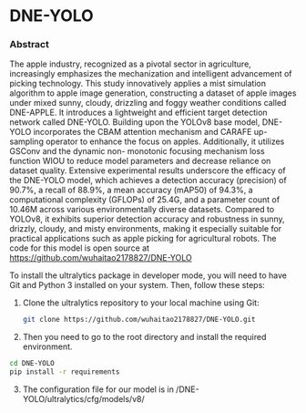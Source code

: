  
# DNE-YOLO
 
### Abstract
The apple industry, recognized as a pivotal sector in agriculture, increasingly emphasizes the mechanization and intelligent advancement of picking technology. This study innovatively applies a mist simulation algorithm to apple image generation, constructing a dataset of apple images under
mixed sunny, cloudy, drizzling and foggy weather conditions called DNE-APPLE. It introduces a lightweight and efficient target detection network called DNE-YOLO. Building upon the YOLOv8 base model, DNE-YOLO incorporates the CBAM attention mechanism and CARAFE up-sampling
operator to enhance the focus on apples. Additionally, it utilizes GSConv and the dynamic non- monotonic focusing mechanism loss function WIOU to reduce model parameters and decrease reliance on dataset quality. Extensive experimental results underscore the efficacy of the DNE-YOLO model, which achieves a detection accuracy (precision) of 90.7%, a recall of 88.9%, a mean accuracy (mAP50) of 94.3%, a computational complexity (GFLOPs) of 25.4G, and a parameter count of 10.46M across various environmentally diverse datasets. Compared to YOLOv8, it exhibits superior detection accuracy and robustness in sunny, drizzly, cloudy, and misty environments, making it especially suitable for practical applications such as apple picking for agricultural robots. The code for this model is open source at https://github.com/wuhaitao2178827/DNE-YOLO




To install the ultralytics package in developer mode, you will need to have Git and Python 3 installed on your system. Then, follow these steps:

1. Clone the ultralytics repository to your local machine using Git:

    ```bash
    git clone https://github.com/wuhaitao2178827/DNE-YOLO.git
    ```
2. Then you need to go to the root directory and install the required environment.
```bash
cd DNE-YOLO
pip install -r requirements
```
3. The configuration file for our model is in /DNE-YOLO/ultralytics/cfg/models/v8/